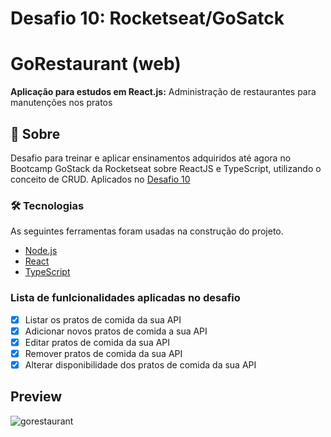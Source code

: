 # Desafio 10: Rocketseat/GoSatck

# GoRestaurant (web)
<p alin="center"><b>Aplicação para estudos em React.js:</b> Administração de restaurantes para manutenções nos pratos </p>

## 🚀 Sobre
Desafio para treinar e aplicar ensinamentos adquiridos até agora no Bootcamp GoStack da Rocketseat sobre ReactJS e TypeScript, utilizando o conceito de CRUD. Aplicados no [Desafio 10](https://github.com/rocketseat-education/bootcamp-gostack-desafios/tree/master/desafio-reactjs-crud)



### 🛠 Tecnologias
As seguintes ferramentas foram usadas na construção do projeto.
 
- [Node.js](https://nodejs.org/en/)
- [React](https://pt-br.reactjs.org/)
- [TypeScript](https://www.typescriptlang.org/)

### Lista de funlcionalidades aplicadas no desafio
- [x] Listar os pratos de comida da sua API
- [x] Adicionar novos pratos de comida a sua API
- [x] Editar pratos de comida da sua API
- [x] Remover pratos de comida da sua API
- [x] Alterar disponibilidade dos pratos de comida da sua API

## Preview
![gorestaurant](https://user-images.githubusercontent.com/26713717/90676175-f894d600-e231-11ea-9815-ee2e02202793.png)
